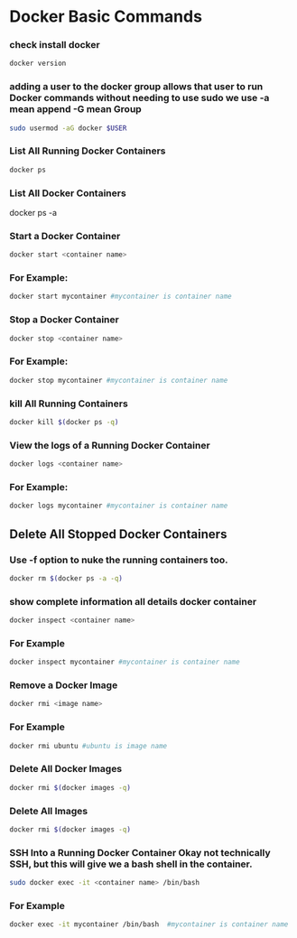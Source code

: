# Docker Basic Commands

### check install docker
```sh
docker version
```
### adding a user to the docker group allows that user to run Docker commands without needing to use sudo we use -a mean append -G mean Group
```sh
sudo usermod -aG docker $USER
```

### List All Running Docker Containers 
```sh
docker ps 
```
### List All Docker Containers 
docker ps -a 

### Start a Docker Container 
```sh
docker start <container name> 
```
### For Example:
```sh
docker start mycontainer #mycontainer is container name
```

### Stop a Docker Container 
```sh
docker stop <container name> 
```

### For Example:
```sh
docker stop mycontainer #mycontainer is container name
```

### kill All Running Containers 
```sh
docker kill $(docker ps -q) 
```

### View the logs of a Running Docker Container 
```sh
docker logs <container name>
```

### For Example:
```sh
docker logs mycontainer #mycontainer is container name
```

## Delete All Stopped Docker Containers 
### Use -f option to nuke the running containers too. 
```sh
docker rm $(docker ps -a -q) 
```
### show complete information all details docker container
```sh
docker inspect <container name>
```
### For Example
```sh
docker inspect mycontainer #mycontainer is container name
```

### Remove a Docker Image 
```sh
docker rmi <image name> 
```

### For Example 
```sh
docker rmi ubuntu #ubuntu is image name
```

### Delete All Docker Images 
```sh
docker rmi $(docker images -q) 
```

### Delete All Images 
```sh
docker rmi $(docker images -q) 
```

### SSH Into a Running Docker Container Okay not technically SSH, but this will give we a bash shell in the container. 
```sh
sudo docker exec -it <container name> /bin/bash
```
### For Example 
```sh
docker exec -it mycontainer /bin/bash  #mycontainer is container name
```
